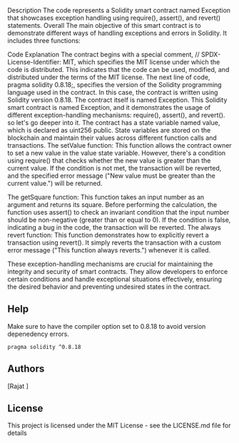 Description
The code represents a Solidity smart contract named Exception that showcases exception handling using require(), assert(), and revert() statements. Overall The main objective of this smart contract is to demonstrate different ways of handling exceptions and errors in Solidity. It includes three functions:

Code Explanation
The contract begins with a special comment, // SPDX-License-Identifier: MIT, which specifies the MIT license under which the code is distributed. This indicates that the code can be used, modified, and distributed under the terms of the MIT license. The next line of code, pragma solidity 0.8.18;, specifies the version of the Solidity programming language used in the contract. In this case, the contract is written using Solidity version 0.8.18. The contract itself is named Exception. This Solidity smart contract is named Exception, and it demonstrates the usage of different exception-handling mechanisms: require(), assert(), and revert(). so let's go deeper into it. The contract has a state variable named value, which is declared as uint256 public. State variables are stored on the blockchain and maintain their values across different function calls and transactions. The setValue function: This function allows the contract owner to set a new value in the value state variable. However, there's a condition using require() that checks whether the new value is greater than the current value. If the condition is not met, the transaction will be reverted, and the specified error message ("New value must be greater than the current value.") will be returned.

The getSquare function: This function takes an input number as an argument and returns its square. Before performing the calculation, the function uses assert() to check an invariant condition that the input number should be non-negative (greater than or equal to 0). If the condition is false, indicating a bug in the code, the transaction will be reverted. The always revert function: This function demonstrates how to explicitly revert a transaction using revert(). It simply reverts the transaction with a custom error message ("This function always reverts.") whenever it is called.

These exception-handling mechanisms are crucial for maintaining the integrity and security of smart contracts. They allow developers to enforce certain conditions and handle exceptional situations effectively, ensuring the desired behavior and preventing undesired states in the contract.

## Help

Make sure to have the compiler option set to 0.8.18 to avoid version depenedency errors. 
```
pragma solidity ^0.8.18
```

## Authors

  
[Rajat ]


## License

This project is licensed under the MIT License - see the LICENSE.md file for details
